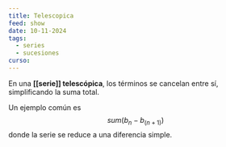 ```yaml
---
title: Telescopica
feed: show
date: 10-11-2024
tags:
  - series
  - sucesiones
curso:
---
```

En una **[[serie]] telescópica**, los términos se cancelan entre sí, simplificando la suma total. 

Un ejemplo común es $$sum(b_n−b_(n+1))$$donde la serie se reduce a una diferencia simple.